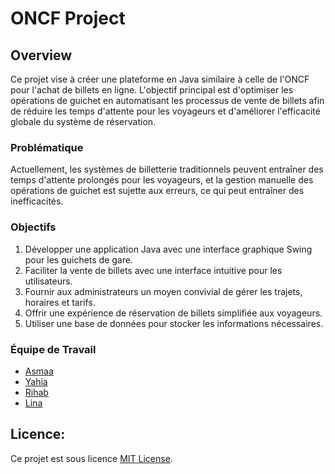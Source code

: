 # ONCF Project

## Overview

Ce projet vise à créer une plateforme en Java similaire à celle de l'ONCF pour l'achat de billets en ligne. L'objectif principal est d'optimiser les opérations de guichet en automatisant les processus de vente de billets afin de réduire les temps d'attente pour les voyageurs et d'améliorer l'efficacité globale du système de réservation.

### Problématique

Actuellement, les systèmes de billetterie traditionnels peuvent entraîner des temps d'attente prolongés pour les voyageurs, et la gestion manuelle des opérations de guichet est sujette aux erreurs, ce qui peut entraîner des inefficacités.

### Objectifs

1. Développer une application Java avec une interface graphique Swing pour les guichets de gare.
2. Faciliter la vente de billets avec une interface intuitive pour les utilisateurs.
3. Fournir aux administrateurs un moyen convivial de gérer les trajets, horaires et tarifs.
4. Offrir une expérience de réservation de billets simplifiée aux voyageurs.
5. Utiliser une base de données pour stocker les informations nécessaires.

### Équipe de Travail
- [Asmaa](https://github.com/AsmaaBazighe)
- [Yahia](https://github.com/Y4hi48)
- [Rihab](https://github.com/rihabidm)
- [Lina](https://github.com/linamouissou)
## Licence:
Ce projet est sous licence [MIT License](https://opensource.org/licenses/MIT).


